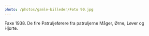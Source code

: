 ```yaml
---
photo: /photos/gamle-billeder/Foto 90.jpg
---
```

Faxe 1938. De fire Patruljeførere fra patruljerne Måger, Ørne, Løver og Hjorte.
